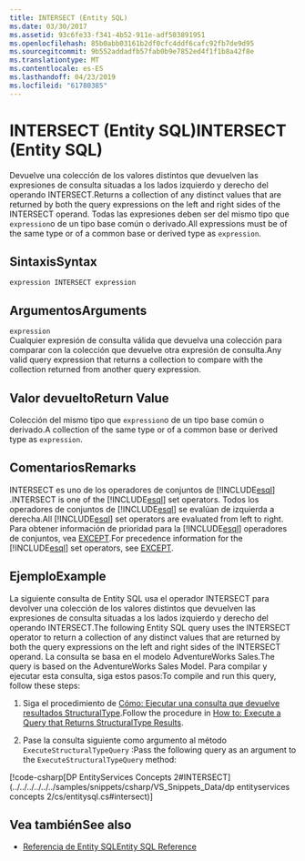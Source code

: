 ```yaml
---
title: INTERSECT (Entity SQL)
ms.date: 03/30/2017
ms.assetid: 93c6fe33-f341-4b52-911e-adf503891951
ms.openlocfilehash: 85b0abb03161b2df0cfc4ddf6cafc92fb7de9d95
ms.sourcegitcommit: 9b552addadfb57fab0b9e7852ed4f1f1b8a42f8e
ms.translationtype: MT
ms.contentlocale: es-ES
ms.lasthandoff: 04/23/2019
ms.locfileid: "61780385"
---
```

# <a name="intersect-entity-sql"></a><span data-ttu-id="69b33-102">INTERSECT (Entity SQL)</span><span class="sxs-lookup"><span data-stu-id="69b33-102">INTERSECT (Entity SQL)</span></span>
<span data-ttu-id="69b33-103">Devuelve una colección de los valores distintos que devuelven las expresiones de consulta situadas a los lados izquierdo y derecho del operando INTERSECT.</span><span class="sxs-lookup"><span data-stu-id="69b33-103">Returns a collection of any distinct values that are returned by both the query expressions on the left and right sides of the INTERSECT operand.</span></span> <span data-ttu-id="69b33-104">Todas las expresiones deben ser del mismo tipo que `expression`o de un tipo base común o derivado.</span><span class="sxs-lookup"><span data-stu-id="69b33-104">All expressions must be of the same type or of a common base or derived type as `expression`.</span></span>  
  
## <a name="syntax"></a><span data-ttu-id="69b33-105">Sintaxis</span><span class="sxs-lookup"><span data-stu-id="69b33-105">Syntax</span></span>  
  
```  
expression INTERSECT expression  
```  
  
## <a name="arguments"></a><span data-ttu-id="69b33-106">Argumentos</span><span class="sxs-lookup"><span data-stu-id="69b33-106">Arguments</span></span>  
 `expression`  
 <span data-ttu-id="69b33-107">Cualquier expresión de consulta válida que devuelva una colección para comparar con la colección que devuelve otra expresión de consulta.</span><span class="sxs-lookup"><span data-stu-id="69b33-107">Any valid query expression that returns a collection to compare with the collection returned from another query expression.</span></span>  
  
## <a name="return-value"></a><span data-ttu-id="69b33-108">Valor devuelto</span><span class="sxs-lookup"><span data-stu-id="69b33-108">Return Value</span></span>  
 <span data-ttu-id="69b33-109">Colección del mismo tipo que `expression`o de un tipo base común o derivado.</span><span class="sxs-lookup"><span data-stu-id="69b33-109">A collection of the same type or of a common base or derived type as `expression`.</span></span>  
  
## <a name="remarks"></a><span data-ttu-id="69b33-110">Comentarios</span><span class="sxs-lookup"><span data-stu-id="69b33-110">Remarks</span></span>  
 <span data-ttu-id="69b33-111">INTERSECT es uno de los operadores de conjuntos de [!INCLUDE[esql](../../../../../../includes/esql-md.md)] .</span><span class="sxs-lookup"><span data-stu-id="69b33-111">INTERSECT is one of the [!INCLUDE[esql](../../../../../../includes/esql-md.md)] set operators.</span></span> <span data-ttu-id="69b33-112">Todos los operadores de conjuntos de [!INCLUDE[esql](../../../../../../includes/esql-md.md)] se evalúan de izquierda a derecha.</span><span class="sxs-lookup"><span data-stu-id="69b33-112">All [!INCLUDE[esql](../../../../../../includes/esql-md.md)] set operators are evaluated from left to right.</span></span> <span data-ttu-id="69b33-113">Para obtener información de prioridad para la [!INCLUDE[esql](../../../../../../includes/esql-md.md)] operadores de conjuntos, vea [EXCEPT](../../../../../../docs/framework/data/adonet/ef/language-reference/except-entity-sql.md).</span><span class="sxs-lookup"><span data-stu-id="69b33-113">For precedence information for the [!INCLUDE[esql](../../../../../../includes/esql-md.md)] set operators, see [EXCEPT](../../../../../../docs/framework/data/adonet/ef/language-reference/except-entity-sql.md).</span></span>  
  
## <a name="example"></a><span data-ttu-id="69b33-114">Ejemplo</span><span class="sxs-lookup"><span data-stu-id="69b33-114">Example</span></span>  
 <span data-ttu-id="69b33-115">La siguiente consulta de Entity SQL usa el operador INTERSECT para devolver una colección de los valores distintos que devuelven las expresiones de consulta situadas a los lados izquierdo y derecho del operando INTERSECT.</span><span class="sxs-lookup"><span data-stu-id="69b33-115">The following Entity SQL query uses the INTERSECT operator to return a collection of any distinct values that are returned by both the query expressions on the left and right sides of the INTERSECT operand.</span></span> <span data-ttu-id="69b33-116">La consulta se basa en el modelo AdventureWorks Sales.</span><span class="sxs-lookup"><span data-stu-id="69b33-116">The query is based on the AdventureWorks Sales Model.</span></span> <span data-ttu-id="69b33-117">Para compilar y ejecutar esta consulta, siga estos pasos:</span><span class="sxs-lookup"><span data-stu-id="69b33-117">To compile and run this query, follow these steps:</span></span>  
  
1. <span data-ttu-id="69b33-118">Siga el procedimiento de [Cómo: Ejecutar una consulta que devuelve resultados StructuralType](../../../../../../docs/framework/data/adonet/ef/how-to-execute-a-query-that-returns-structuraltype-results.md).</span><span class="sxs-lookup"><span data-stu-id="69b33-118">Follow the procedure in [How to: Execute a Query that Returns StructuralType Results](../../../../../../docs/framework/data/adonet/ef/how-to-execute-a-query-that-returns-structuraltype-results.md).</span></span>  
  
2. <span data-ttu-id="69b33-119">Pase la consulta siguiente como argumento al método `ExecuteStructuralTypeQuery` :</span><span class="sxs-lookup"><span data-stu-id="69b33-119">Pass the following query as an argument to the `ExecuteStructuralTypeQuery` method:</span></span>  
  
 [!code-csharp[DP EntityServices Concepts 2#INTERSECT](../../../../../../samples/snippets/csharp/VS_Snippets_Data/dp entityservices concepts 2/cs/entitysql.cs#intersect)]  
  
## <a name="see-also"></a><span data-ttu-id="69b33-120">Vea también</span><span class="sxs-lookup"><span data-stu-id="69b33-120">See also</span></span>

- [<span data-ttu-id="69b33-121">Referencia de Entity SQL</span><span class="sxs-lookup"><span data-stu-id="69b33-121">Entity SQL Reference</span></span>](../../../../../../docs/framework/data/adonet/ef/language-reference/entity-sql-reference.md)
